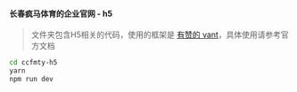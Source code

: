#### 长春疯马体育的企业官网 - h5

> 文件夹包含H5相关的代码，使用的框架是 [有赞的 vant](https://vant-contrib.gitee.io/vant/#/zh-CN/)，具体使用请参考官方文档

```bash
cd ccfmty-h5
yarn
npm run dev
```